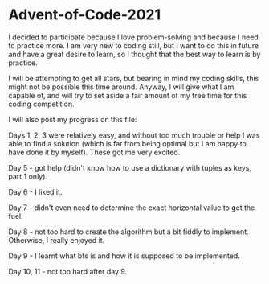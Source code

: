 # Advent-of-Code-2021

I decided to participate because I love problem-solving and because I need to practice more. I am very new to coding still, but I want to do this in future and have a great desire to learn, so I thought that the best way to learn is by practice.

I will be attempting to get all stars, but bearing in mind my coding skills, this might not be possible this time around. Anyway, I will give what I am capable of, and will try to set aside a fair amount of my free time for this coding competition.

I will also post my progress on this file:

Days 1, 2, 3 were relatively easy, and without too much trouble or help I was able to find a solution (which is far from being optimal but I am happy to have done it by myself). These got me very excited.

Day 5 - got help (didn't know how to use a dictionary with tuples as keys, part 1 only).

Day 6 - I liked it.

Day 7 - didn't even need to determine the exact horizontal value to get the fuel.

Day 8 - not too hard to create the algorithm but a bit fiddly to implement. Otherwise, I really enjoyed it.

Day 9 - I learnt what bfs is and how it is supposed to be implemented.

Day 10, 11 - not too hard after day 9.
